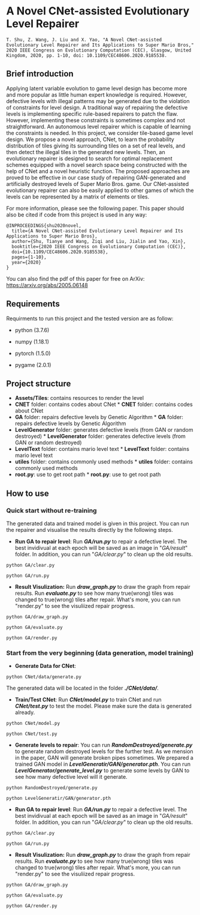 # A Novel CNet-assisted Evolutionary Level Repairer  
```T. Shu, Z. Wang, J. Liu and X. Yao, "A Novel CNet-assisted Evolutionary Level Repairer and Its Applications to Super Mario Bros," 2020 IEEE Congress on Evolutionary Computation (CEC), Glasgow, United Kingdom, 2020, pp. 1-10, doi: 10.1109/CEC48606.2020.9185538.```

## Brief introduction
Applying latent variable evolution to game level design has become more and more popular as little human expert knowledge is required. However, defective levels with illegal patterns may be generated due to the violation of constraints for level design. A traditional way of repairing the defective levels is implementing specific rule-based repairers to patch the flaw. However, implementing these constraints is sometimes complex and not straightforward. An autonomous level repairer which is capable of learning the constraints is needed. In this project, we consider tile-based game level design. We propose a novel approach, CNet, to learn the probability distribution of tiles giving its surrounding tiles on a set of real levels, and then detect the illegal tiles in the generated new levels. Then, an evolutionary repairer is designed to search for optimal replacement schemes equipped with a novel search space being constructed with the help of CNet and a novel heuristic function. The proposed approaches are proved to be effective in our case study of repairing GAN-generated and artificially destroyed levels of Super Mario Bros. game. Our CNet-assisted evolutionary repairer can also be easily applied to other games of which the levels can be represented by a matrix of elements or tiles.  

For more information, please see the following paper. This paper should also be cited if code from this project is used in any way:

```
@INPROCEEDINGS{shu2020novel,
  title={A Novel CNet-assisted Evolutionary Level Repairer and Its Applications to Super Mario Bros},
  author={Shu, Tianye and Wang, Ziqi and Liu, Jialin and Yao, Xin},
  booktitle={2020 IEEE Congress on Evolutionary Computation (CEC)}, 
  doi={10.1109/CEC48606.2020.9185538},
  pages={1-10},
  year={2020}
}
```

You can also find the pdf of this paper for free on ArXiv: https://arxiv.org/abs/2005.06148

## Requirements

Requirments to run this project and the tested version are as follow:

* python (3.7.6)

* numpy (1.18.1)

* pytorch (1.5.0)

* pygame (2.0.1)

## Project structure
* **Assets/Tiles**: contains resources to render the level
* **CNET** folder: contains codes about CNet	* **CNET** folder: contains codes about CNet
* **GA** folder: repairs defective levels by Genetic Algorithm	* **GA** folder: repairs defective levels by Genetic Algorithm
* **LevelGenerator** folder: generates defective levels (from GAN or random destroyed)	* **LevelGenerator** folder: generates defective levels (from GAN or random destroyed)
* **LevelText** folder: contains mario level text  	* **LevelText** folder: contains mario level text  
* **utiles** folder: contains commonly used methods	* **utiles** folder: contains commonly used methods
* **root.py**: use to get root path	* **root.py**: use to get root path

## How to use
### Quick start without re-training
The generated data and trained model is given in this project. You can run the repairer and visualise the results directly by the following steps.
* **Run GA to repair level**: Run ***GA/run.py*** to repair a defective level. The best invidivual at each epoch will be saved as an image in "*GA/result*" folder. In addition, you can run "*GA/clear.py*" to clean up the old results.

```python GA/clear.py```

```python GA/run.py```

* **Result Visulization:** Run ***draw_graph.py*** to draw the graph from repair results. Run ***evaluate.py*** to see how many true(wrong) tiles was changed to true(wrong) tiles after repair. What's more, you can run "render.py" to see the visuliized repair progress.

```python GA/draw_graph.py```

```python GA/evaluate.py```

```python GA/render.py```

### Start from the very beginning (data generation, model training)
* **Generate Data for CNet**: 

```python CNet/data/generate.py```

The generated data will be located in the folder ***./CNet/data/***.

* **Train/Test CNet**: Run ***CNet/model.py*** to train CNet and run ***CNet/test.py*** to test the model. Please make sure the data is generated already.

```python CNet/model.py```

```python CNet/test.py```

* **Generate levels to repair**: You can run ***RandomDestroyed/generate.py*** to generate random destroyed levels for the further test. As we mension in the paper, GAN will generate broken pipes sometimes. We prepared a trained GAN model in ***LevelGeneratir/GAN/generator.pth***. You can run ***LevelGenerator/generate_level.py*** to generate some levels by GAN to see how many defective level will it generate.  

```python RandomDestroyed/generate.py```

```python LevelGeneratir/GAN/generator.pth```

* **Run GA to repair level**: Run ***GA/run.py*** to repair a defective level. The best invidivual at each epoch will be saved as an image in "*GA/result*" folder. In addition, you can run "*GA/clear.py*" to clean up the old results.

```python GA/clear.py```

```python GA/run.py```

* **Result Visulization:** Run ***draw_graph.py*** to draw the graph from repair results. Run ***evaluate.py*** to see how many true(wrong) tiles was changed to true(wrong) tiles after repair. What's more, you can run "render.py" to see the visuliized repair progress.

```python GA/draw_graph.py```

```python GA/evaluate.py```

```python GA/render.py```



